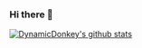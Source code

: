 ### Hi there 👋

[![DynamicDonkey's github stats](https://github-readme-stats.vercel.app/api?username=DynamicDonkey&show_icons=true&theme_radical)](https://github.com/anuraghazra/github-readme-stats)

<!--
**DynamicDonkey/DynamicDonkey** is a ✨ _special_ ✨ repository because its `README.md` (this file) appears on your GitHub profile.

Here are some ideas to get you started:

- 🔭 I’m currently working on ...
- 🌱 I’m currently learning ...
- 👯 I’m looking to collaborate on ...
- 🤔 I’m looking for help with ...
- 💬 Ask me about ...
- 📫 How to reach me: ...
- 😄 Pronouns: ...
- ⚡ Fun fact: ...
-->
